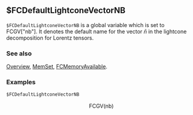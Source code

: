 ## $FCDefaultLightconeVectorNB

`$FCDefaultLightconeVectorNB` is  a global variable which is set to FCGV["nb"]. It denotes the default name for the vector $\bar{n}$ in the lightcone decomposition for Lorentz tensors.

### See also

[Overview](Extra/FeynCalc.md), [MemSet](MemSet.md), [FCMemoryAvailable](FCMemoryAvailable.md).

### Examples

```mathematica
$FCDefaultLightconeVectorNB
```

$$\text{FCGV}(\text{nb})$$